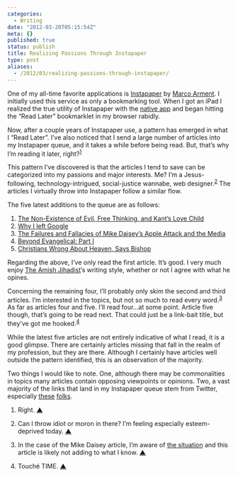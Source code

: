 ```yaml
---
categories:
  - Writing
date: "2012-03-20T05:15:54Z"
meta: {}
published: true
status: publish
title: Realizing Passions Through Instapaper
type: post
aliases:
  - /2012/03/realizing-passions-through-instapaper/
---
```

<p>One of my all-time favorite applications is <a href="http://www.instapaper.com">Instapaper</a> by <a href="http://www.marco.org">Marco Arment</a>. I initially used this service as only a bookmarking tool. When I got an iPad I realized the true utility of Instapaper with the <a href="http://www.instapaper.com/iphone">native app</a> and began hitting the “Read Later” bookmarklet in my browser rabidly.</p>
<p>Now, after a couple years of Instapaper use, a pattern has emerged in what I “Read Later”. I’ve also noticed that I send a large number of articles into my Instapaper queue, and it takes a while before being read. But, that’s why I’m reading it later, right?<sup id="fnref:-2012-03-20"><a href="#fn:1-2012-03-20" class="cmp-footnote">1</a></sup></p>
<p>This pattern I’ve discovered is that the articles I tend to save can be categorized into my passions and major interests. Me? I’m a Jesus-following, technology-intrigued, social-justice wannabe, web designer.<sup id="fnref:-2012-03-20"><a href="#fn:2" class="cmp-footnote">2</a></sup> The articles I virtually throw into Instapaper follow a similar flow.</p>
<p>The five latest additions to the queue are as follows:</p>
<ol>
<li><a href="http://theotherjournal.com/amishjihadi/2012/03/19/the-non-existence-of-evil-free-thinking-and-kants-love-child/">The Non-Existence of Evil, Free Thinking, and Kant’s Love Child</a></li>
<li><a href="http://blogs.msdn.com/b/jw_on_tech/archive/2012/03/13/why-i-left-google.aspx?utm_source=WhatCounts+Publicaster+Edition&amp;utm_medium=email&amp;utm_campaign=Almost+Timely+Newsletter+from+%40cspenn+for+3%2f18%2f12&amp;utm_content=Click+here+to+read+more+»">Why I left Google</a></li>
<li><a href="http://allthingsd.com/20120318/the-failures-and-fallacies-of-mike-daiseys-apple-attack-and-the-media/">The Failures and Fallacies of Mike Daisey’s Apple Attack and the Media</a></li>
<li><a href="http://frankviola.org/2011/05/05/beyond-evangelical-part-i-–-a-third-alternative/">Beyond Evangelical: Part I</a></li>
<li><a href="http://www.time.com/time/world/article/0,8599,1710844,00.html">Christians Wrong About Heaven, Says Bishop</a></li>
</ol>
<p>Regarding the above, I’ve only read the first article. It’s good. I very much enjoy <a href="http://theotherjournal.com/amishjihadi/">The Amish Jihadist</a>’s writing style, whether or not I agree with what he opines.</p>
<p>Concerning the remaining four, I’ll probably only skim the second and third articles. I’m interested in the topics, but not so much to read every word.<sup id="fnref:-2012-03-20"><a href="#fn:3" class="cmp-footnote">3</a></sup> As far as articles four and five. I’ll read four…at some point. Article five though, that’s going to be read next. That could just be a link-bait title, but they’ve got me hooked.<sup id="fnref:-2012-03-20"><a href="#fn:4" class="cmp-footnote">4</a></sup></p>
<p>While the latest five articles are not entirely indicative of what I read, it is a good glimpse. There are certainly articles missing that fall in the realm of my profession, but they are there. Although I certainly have articles well outside the pattern identified, this is an observation of the majority.</p>
<p>Two things I would like to note. One, although there may be commonalities in topics many articles contain opposing viewpoints or opinions. Two, a vast majority of the links that land in my Instapaper queue stem from Twitter, especially <a href="http://twitter.com/jrforasteros">these</a> <a href="http://twitter.com/#!/bencallahan">folks</a>.</p>
<div class="cmp-footnotes">
<ol>
<li id="fn:1">
<p>Right.&nbsp;<a href="#fnref:-2012-03-20" class="cmp-footnotes__return-link">&#9650;</a></p>
</li>
<li id="fn:2">
<p>Can I throw idiot or moron in there? I’m feeling especially esteem-deprived today.&nbsp;<a href="#fnref:-2012-03-20" class="cmp-footnotes__return-link">&#9650;</a></p>
</li>
<li id="fn:3">
<p>In the case of the Mike Daisey article, I’m aware of <a href="http://www.thisamericanlife.org/radio-archives/episode/460/retraction">the situation</a> and this article is likely not adding to what I know.&nbsp;<a href="#fnref:-2012-03-20" class="cmp-footnotes__return-link">&#9650;</a></p>
</li>
<li id="fn:4">
<p>Touché TIME.&nbsp;<a href="#fnref:-2012-03-20" class="cmp-footnotes__return-link">&#9650;</a></p>
</li>
</ol>
</div>
